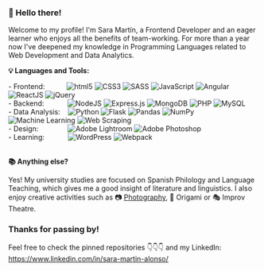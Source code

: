 ### 👋 Hello there! 
Welcome to my profile! I'm Sara Martín, a Frontend Developer and an eager learner who enjoys all the benefits of team-working. For more than a year now I've deepened my knowledge in Programming Languages related to Web Development and Data Analytics. 

**💡 Languages and Tools:** 

 <div>
  - Frontend: &nbsp&nbsp&nbsp&nbsp&nbsp&nbsp&nbsp&nbsp&nbsp
  <img alt="html5" src="https://img.shields.io/badge/-HTML5-E34F26?style=flat-square&logo=html5&logoColor=white" />
  <img alt="CSS3" src="https://img.shields.io/badge/css3-%231572B6.svg?&style=flat-square&logo=css3&logoColor=white"/>
  <img alt="SASS" src="https://img.shields.io/badge/SASS-hotpink.svg?&style=flat-square&logo=SASS&logoColor=white"/>
  <img alt="JavaScript" src="https://img.shields.io/badge/javascript-%23323330.svg?&style=flat-square&logo=javascript&logoColor=%23F7DF1E"/>
  <img alt="Angular" src="https://img.shields.io/badge/angular-%23DD0031.svg?&style=flat-square&logo=angular&logoColor=white"/>
  <img alt="ReactJS" src="https://img.shields.io/badge/reactJS-%2320232a.svg?&style=flat-square&logo=react&logoColor=%2361DAFB"/>
  <img alt="jQuery" src="https://img.shields.io/badge/jquery-%230769AD.svg?&style=flat-square&logo=jquery&logoColor=white"/>
</div>

<div> 
  - Backend:  &nbsp&nbsp&nbsp&nbsp&nbsp&nbsp&nbsp&nbsp&nbsp&nbsp
  <img alt="NodeJS" src="https://img.shields.io/badge/node.js-%2343853D.svg?&style=flat-square&logo=node.js&logoColor=white"/>
  <img alt="Express.js" src="https://img.shields.io/badge/express.js-%23404d59.svg?&style=flat-square"/>
  <img alt="MongoDB" src ="https://img.shields.io/badge/MongoDB-%234ea94b.svg?&style=flat-square&logo=mongodb&logoColor=white"/>
  <img alt="PHP" src="https://img.shields.io/badge/php-%23777BB4.svg?&style=flat-square&logo=php&logoColor=white"/> 
  <img alt="MySQL" src="https://img.shields.io/badge/mysql-%2300f.svg?&style=flat-square&logo=mysql&logoColor=white"/>
</div>

<div>
  - Data Analysis: &nbsp&nbsp
  <img alt="Python" src="https://img.shields.io/badge/python-%2314354C.svg?&style=flat-square&logo=python&logoColor=white"/>
  <img alt="Flask" src="https://img.shields.io/badge/flask-%23000.svg?&style=flat-square&logo=flask&logoColor=white"/>
  <img alt="Pandas" src="https://img.shields.io/badge/pandas-%23150458.svg?&style=flat-square&logo=pandas&logoColor=white" />
  <img alt="NumPy" src="https://img.shields.io/badge/numpy-%23013243.svg?&style=flat-square&logo=numpy&logoColor=white" />
 
 <img alt="Machine Learning" src="https://img.shields.io/badge/Machine_Learning-%23013243.svg?&style=flat-square" />
 <img alt="Web Scraping" src="https://img.shields.io/badge/Web_Scraping-%23013243.svg?&style=flat-square" />

</div>

<div>
  - Design: &nbsp&nbsp&nbsp&nbsp&nbsp&nbsp&nbsp&nbsp&nbsp&nbsp&nbsp&nbsp&nbsp
  <img alt="Adobe Lightroom" src="https://img.shields.io/badge/Adobe_Lightroom-%23013243.svg?&style=flat-square&logo=adobe&logoColor=white" />
   <img alt="Adobe Photoshop" src="https://img.shields.io/badge/Adobe_Photoshop-%23013243.svg?&style=flat-square&logo=adobe&logoColor=white" />
</div>

<div>
  - Learning: &nbsp&nbsp&nbsp&nbsp&nbsp&nbsp&nbsp&nbsp&nbsp&nbsp
  <img alt="WordPress" src="https://img.shields.io/badge/WordPress-%23117AC9.svg?&style=flat-square&logo=java&logoColor=white"/>
 <img alt="Webpack" src="https://img.shields.io/badge/webpack-%238DD6F9.svg?&style=flat-square&logo=webpack&logoColor=black" />
</div>

<br>

**📚 Anything else?**

Yes! My university studies are focused on Spanish Philology and Language Teaching, which gives me a good insight of literature and linguistics. 
I also enjoy creative activities such as 📷 <a href="https://www.instagram.com/saramartinfotografia/">Photography</a>, 📄 Origami or 🎭 Improv Theatre.

### Thanks for passing by!
Feel free to check the pinned repositories 👇👇👇 and my LinkedIn: https://www.linkedin.com/in/sara-martin-alonso/
